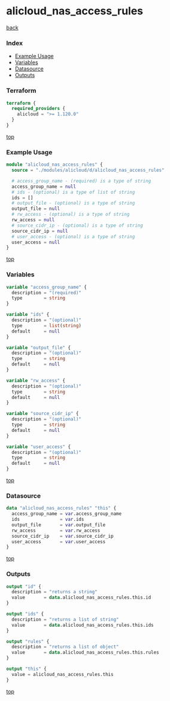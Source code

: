 # alicloud_nas_access_rules

[back](../alicloud.md)

### Index

- [Example Usage](#example-usage)
- [Variables](#variables)
- [Datasource](#datasource)
- [Outputs](#outputs)

### Terraform

```terraform
terraform {
  required_providers {
    alicloud = ">= 1.120.0"
  }
}
```

[top](#index)

### Example Usage

```terraform
module "alicloud_nas_access_rules" {
  source = "./modules/alicloud/d/alicloud_nas_access_rules"

  # access_group_name - (required) is a type of string
  access_group_name = null
  # ids - (optional) is a type of list of string
  ids = []
  # output_file - (optional) is a type of string
  output_file = null
  # rw_access - (optional) is a type of string
  rw_access = null
  # source_cidr_ip - (optional) is a type of string
  source_cidr_ip = null
  # user_access - (optional) is a type of string
  user_access = null
}
```

[top](#index)

### Variables

```terraform
variable "access_group_name" {
  description = "(required)"
  type        = string
}

variable "ids" {
  description = "(optional)"
  type        = list(string)
  default     = null
}

variable "output_file" {
  description = "(optional)"
  type        = string
  default     = null
}

variable "rw_access" {
  description = "(optional)"
  type        = string
  default     = null
}

variable "source_cidr_ip" {
  description = "(optional)"
  type        = string
  default     = null
}

variable "user_access" {
  description = "(optional)"
  type        = string
  default     = null
}
```

[top](#index)

### Datasource

```terraform
data "alicloud_nas_access_rules" "this" {
  access_group_name = var.access_group_name
  ids               = var.ids
  output_file       = var.output_file
  rw_access         = var.rw_access
  source_cidr_ip    = var.source_cidr_ip
  user_access       = var.user_access
}
```

[top](#index)

### Outputs

```terraform
output "id" {
  description = "returns a string"
  value       = data.alicloud_nas_access_rules.this.id
}

output "ids" {
  description = "returns a list of string"
  value       = data.alicloud_nas_access_rules.this.ids
}

output "rules" {
  description = "returns a list of object"
  value       = data.alicloud_nas_access_rules.this.rules
}

output "this" {
  value = alicloud_nas_access_rules.this
}
```

[top](#index)